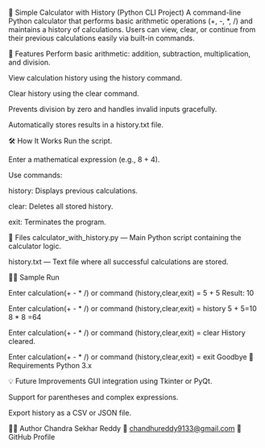 🧮 Simple Calculator with History (Python CLI Project)
A command-line Python calculator that performs basic arithmetic operations (+, -, *, /) and maintains a history of calculations. 
Users can view, clear, or continue from their previous calculations easily via built-in commands.

🚀 Features
Perform basic arithmetic: addition, subtraction, multiplication, and division.

View calculation history using the history command.

Clear history using the clear command.

Prevents division by zero and handles invalid inputs gracefully.

Automatically stores results in a history.txt file.

🛠️ How It Works
Run the script.

Enter a mathematical expression (e.g., 8 + 4).

Use commands:

history: Displays previous calculations.

clear: Deletes all stored history.

exit: Terminates the program.

📂 Files
calculator_with_history.py — Main Python script containing the calculator logic.

history.txt — Text file where all successful calculations are stored.

🧑‍💻 Sample Run

Enter calculation(+ - * /) or command (history,clear,exit) = 5 + 5
Result: 10

Enter calculation(+ - * /) or command (history,clear,exit) = history
5 + 5=10
8 * 8 =64

Enter calculation(+ - * /) or command (history,clear,exit) = clear
History cleared.

Enter calculation(+ - * /) or command (history,clear,exit) = exit
Goodbye
📝 Requirements
Python 3.x

💡 Future Improvements
GUI integration using Tkinter or PyQt.

Support for parentheses and complex expressions.

Export history as a CSV or JSON file.

👨‍💻 Author
Chandra Sekhar Reddy
📧 chandhureddy9133@gmail.com
🔗 GitHub Profile

